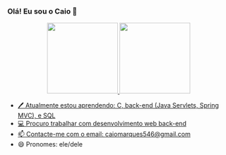 ### Olá! Eu sou o Caio 👋

<div align="center">
  <a href="https://github.com/CaioVicenzi">
  <img height="160em" src="https://github-readme-stats.vercel.app/api?username=CaioVicenzi&show_icons=true&theme=dark&include_all_commits=true&count_private=true"/>
  <img height="160em" src="https://github-readme-stats.vercel.app/api/top-langs/?username=CaioVicenzi&layout=compact&langs_count=7&theme=dark"/>
</div>

- 🖊️ Atualmente estou aprendendo: C, back-end (Java Servlets, Spring MVC), e SQL
- 💻 Procuro trabalhar com desenvolvimento web back-end
- 📫 Contacte-me com o email: caiomarques546@gmail.com
- 😄 Pronomes: ele/dele


